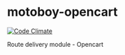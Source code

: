 # motoboy-opencart

[![Code Climate](https://codeclimate.com/github/KauserDesenvolvimento/motoboy-opencart/badges/gpa.svg)](https://codeclimate.com/github/KauserDesenvolvimento/motoboy-opencart)

Route delivery module - Opencart 

